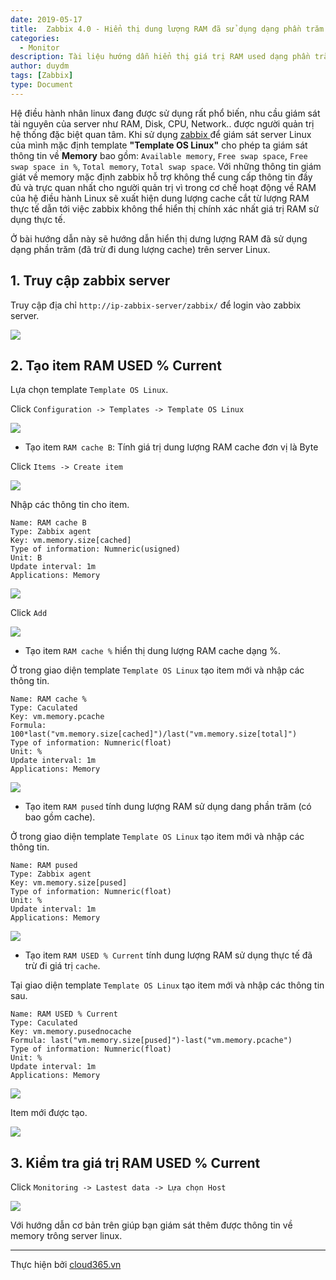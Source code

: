 ```yaml
---
date: 2019-05-17
title:  Zabbix 4.0 - Hiển thị dung lượng RAM đã sử dụng dạng phần trăm
categories:
  - Monitor
description: Tài liệu hướng dẫn hiển thị giá trị RAM used dạng phần trăm trên server Linux.
author: duydm
tags: [Zabbix]
type: Document
---
```


Hệ điều hành nhân linux đang được sử dụng rất phổ biến, nhu cầu giám sát tài nguyên của server như RAM, Disk, CPU, Network.. được người quản trị hệ thống đặc biệt quan tâm. Khi sử dụng <a href="https://blog.cloud365.vn/monitor/cai-dat-zabbix-4-lts-tren-centos7/" target="_blank">zabbix </a> để giám sát server Linux của mình mặc định template **"Template OS Linux"** cho phép ta giám sát thông tin về **Memory** bao gồm: `Available memory`,  `Free swap space`, `Free swap space in %`, `Total memory`, `Total swap space`. Với những thông tin giám giát về memory mặc định zabbix hỗ trợ không thể cung cấp thông tin đầy đủ và trực quan nhất cho người quản trị vì trong cơ chế hoạt động về RAM của hệ điều hành Linux sẽ xuất hiện dung lượng cache cắt từ lượng RAM thực tế dẫn tới việc zabbix không thể hiển thị chính xác nhất giá trị RAM sử dụng thực tế.

Ở bài hướng dẫn này sẽ hướng dẫn hiển thị dưng lượng RAM đã sử dụng dạng phần trăm (đã trừ đi dung lượng cache) trên server Linux.

## 1. Truy cập zabbix server

Truy cập địa chỉ `http://ip-zabbix-server/zabbix/` để login vào zabbix server.

![](/images/img-ram-phan-tram/Screenshot_1482.png)

## 2. Tạo item 	RAM USED % Current

Lựa chọn template `Template OS Linux`.

Click `Configuration -> Templates -> Template OS Linux`

![](/images/img-ram-phan-tram/Screenshot_1483.png)

- Tạo item `RAM cache B`: Tính giá trị dung lượng RAM cache đơn vị là Byte

Click `Items -> Create item`

![](/images/img-ram-phan-tram/Screenshot_1484.png)

Nhập các thông tin cho item.

```
Name: RAM cache B
Type: Zabbix agent
Key: vm.memory.size[cached]
Type of information: Numneric(usigned)
Unit: B
Update interval: 1m
Applications: Memory
```

![](/images/img-ram-phan-tram/Screenshot_1486.png)

Click `Add`

![](/images/img-ram-phan-tram/Screenshot_1487.png)

- Tạo item `RAM cache %` hiển thị dung lượng RAM cache dạng %.

Ở trong giao diện template `Template OS Linux` tạo item mới và nhập các thông tin.

```
Name: RAM cache %
Type: Caculated
Key: vm.memory.pcache
Formula: 100*last("vm.memory.size[cached]")/last("vm.memory.size[total]")
Type of information: Numneric(float)
Unit: %
Update interval: 1m
Applications: Memory
```

![](/images/img-ram-phan-tram/Screenshot_1488.png)

- Tạo item `RAM pused` tính dung lượng RAM sử dụng dang phần trăm (có bao gồm cache).

Ở trong giao diện template `Template OS Linux` tạo item mới và nhập các thông tin.

```
Name: RAM pused
Type: Zabbix agent
Key: vm.memory.size[pused]
Type of information: Numneric(float)
Unit: %
Update interval: 1m
Applications: Memory
```

![](/images/img-ram-phan-tram/Screenshot_1489.png)

- Tạo item `RAM USED % Current` tính dung lượng RAM sử dụng thực tế đã trừ đi giá trị `cache`.

Tại giao diện template `Template OS Linux` tạo item mới và nhập các thông tin sau.

```
Name: RAM USED % Current
Type: Caculated
Key: vm.memory.pusednocache
Formula: last("vm.memory.size[pused]")-last("vm.memory.pcache")
Type of information: Numneric(float)
Unit: %
Update interval: 1m
Applications: Memory
```

![](/images/img-ram-phan-tram/Screenshot_1490.png)

Item mới được tạo.

![](/images/img-ram-phan-tram/Screenshot_1491.png)


## 3. Kiểm tra giá trị RAM USED % Current

Click `Monitoring -> Lastest data -> Lựa chọn Host`

![](/images/img-ram-phan-tram/Screenshot_1493.png)

Với hướng dẫn cơ bản trên giúp bạn giám sát thêm được thông tin về memory trông server linux.

---
Thực hiện bởi <a href="https://cloud365.vn/" target="_blank">cloud365.vn</a>